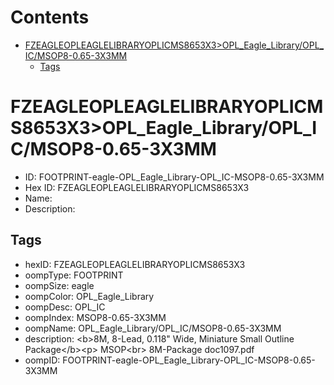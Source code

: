 



Contents
========

* [FZEAGLEOPLEAGLELIBRARYOPLICMS8653X3>OPL_Eagle_Library/OPL_IC/MSOP8-0.65-3X3MM](#fzeagleopleaglelibraryoplicms8653x3opl_eagle_libraryopl_icmsop8-065-3x3mm)
	* [Tags](#tags)

# FZEAGLEOPLEAGLELIBRARYOPLICMS8653X3>OPL_Eagle_Library/OPL_IC/MSOP8-0.65-3X3MM

- ID: FOOTPRINT-eagle-OPL_Eagle_Library-OPL_IC-MSOP8-0.65-3X3MM
- Hex ID: FZEAGLEOPLEAGLELIBRARYOPLICMS8653X3
- Name: 
- Description: 

## Tags

- hexID: FZEAGLEOPLEAGLELIBRARYOPLICMS8653X3
- oompType: FOOTPRINT
- oompSize: eagle
- oompColor: OPL_Eagle_Library
- oompDesc: OPL_IC
- oompIndex: MSOP8-0.65-3X3MM
- oompName: OPL_Eagle_Library/OPL_IC/MSOP8-0.65-3X3MM
- description: &lt;b&gt;8M, 8-Lead, 0.118&quot; Wide, Miniature Small Outline Package&lt;/b&gt;&lt;p&gt;
MSOP&lt;br&gt;
8M-Package doc1097.pdf
- oompID: FOOTPRINT-eagle-OPL_Eagle_Library-OPL_IC-MSOP8-0.65-3X3MM
